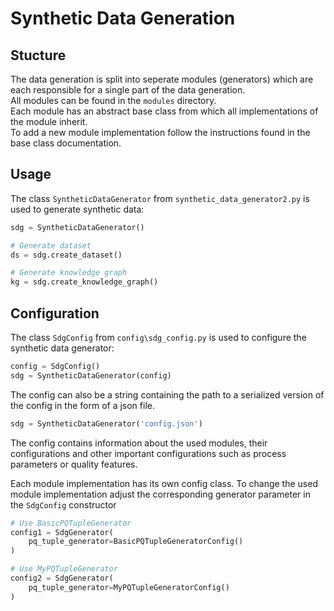# Synthetic Data Generation

## Stucture

The data generation is split into seperate modules (generators) which are each responsible for a single part of the data generation. <br>
All modules can be found in the `modules` directory. <br>
Each module has an abstract base class from which all implementations of the module inherit. <br>
To add a new module implementation follow the instructions found in the base class documentation.
## Usage

The class `SyntheticDataGenerator` from `synthetic_data_generator2.py` is used to generate synthetic data:

```python
sdg = SyntheticDataGenerator()

# Generate dataset
ds = sdg.create_dataset()

# Generate knowledge graph
kg = sdg.create_knowledge_graph() 
```

## Configuration

The class `SdgConfig` from `config\sdg_config.py` is used to configure the synthetic data generator:

```python
config = SdgConfig()
sdg = SyntheticDataGenerator(config)
```

The config can also be a string containing the path to a serialized version of the config in the form of a json file.
```python
sdg = SyntheticDataGenerator('config.json')
```
The config contains information about the used modules, their configurations and other important configurations such as process parameters or quality features.

Each module implementation has its own config class. To change the used module implementation adjust the corresponding generator parameter in the `SdgConfig` constructor

```python
# Use BasicPQTupleGenerator
config1 = SdgGenerator(
    pq_tuple_generator=BasicPQTupleGeneratorConfig()
)

# Use MyPQTupleGenerator
config2 = SdgGenerator(
    pq_tuple_generator=MyPQTupleGeneratorConfig()
)
```
